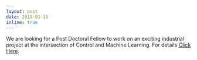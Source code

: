 ```yaml
---
layout: post
date: 2019-01-15
inline: true
---
```

We are looking for a Post Doctoral Fellow to work on an exciting industrial project at the intersection of Control and Machine Learning. For details [Click Here](https://dais.chbe.ubc.ca/assets/pdf/NewPostDocResearchML.pdf).